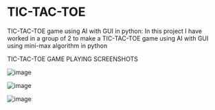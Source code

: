 # TIC-TAC-TOE
TIC-TAC-TOE game using AI with GUI in python: In this project I have worked in a group of 2 to make a TIC-TAC-TOE game using AI with GUI using mini-max algorithm in python

TIC-TAC-TOE GAME PLAYING SCREENSHOTS

![image](https://user-images.githubusercontent.com/108586386/177032888-772fc4b7-7c61-493e-9edc-3cb376afd838.png)

![image](https://user-images.githubusercontent.com/108586386/177032901-640896c4-735f-4fc6-bb1f-5ce272a0353e.png)

![image](https://user-images.githubusercontent.com/108586386/177032915-edde91b3-29d9-4e1a-8c6c-ae8c44f05f7d.png)
